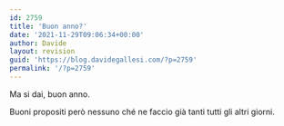 ```yaml
---
id: 2759
title: 'Buon anno?'
date: '2021-11-29T09:06:34+00:00'
author: Davide
layout: revision
guid: 'https://blog.davidegallesi.com/?p=2759'
permalink: '/?p=2759'
---
```


Ma si dai, buon anno.

Buoni propositi però nessuno ché ne faccio già tanti tutti gli altri giorni.